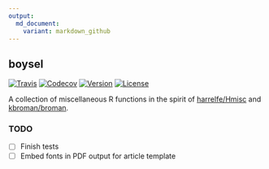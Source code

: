 ```yaml
---
output:
  md_document:
    variant: markdown_github
---
```


## boysel


[![Travis](https://img.shields.io/travis/sboysel/boysel.svg?style=flat-square)](https://travis-ci.org/sboysel/boysel)
[![Codecov](https://img.shields.io/codecov/c/github/sboysel/boysel.svg?style=flat-square)](https://codecov.io/gh/sboysel/boysel)
[![Version](https://img.shields.io/badge/calver-2017.1.7-brightgreen.svg?style=flat-square)](https://img.shields.io/badge/calver-2017.1.7-brightgreen.svg?style=flat-square)
[![License](https://img.shields.io/badge/license-GPL--3-blue.svg?style=flat-square)](https://www.gnu.org/licenses/gpl-3.0.en.html)

A collection of miscellaneous R functions in the spirit of
[harrelfe/Hmisc](https://github.com/harrelfe/Hmisc) and
[kbroman/broman](https://github.com/kbroman/broman).

### TODO

- [ ] Finish tests
- [ ] Embed fonts in PDF output for article template
